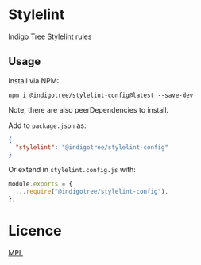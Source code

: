 # Stylelint

Indigo Tree Stylelint rules

## Usage

Install via NPM:

```
npm i @indigotree/stylelint-config@latest --save-dev
```

Note, there are also peerDependencies to install.

Add to `package.json` as:

```json
{
  "stylelint": "@indigotree/stylelint-config"
}
```

Or extend in `stylelint.config.js` with:

```js
module.exports = {
  ...require("@indigotree/stylelint-config"),
};
```

# Licence

[MPL](./LICENSE)

